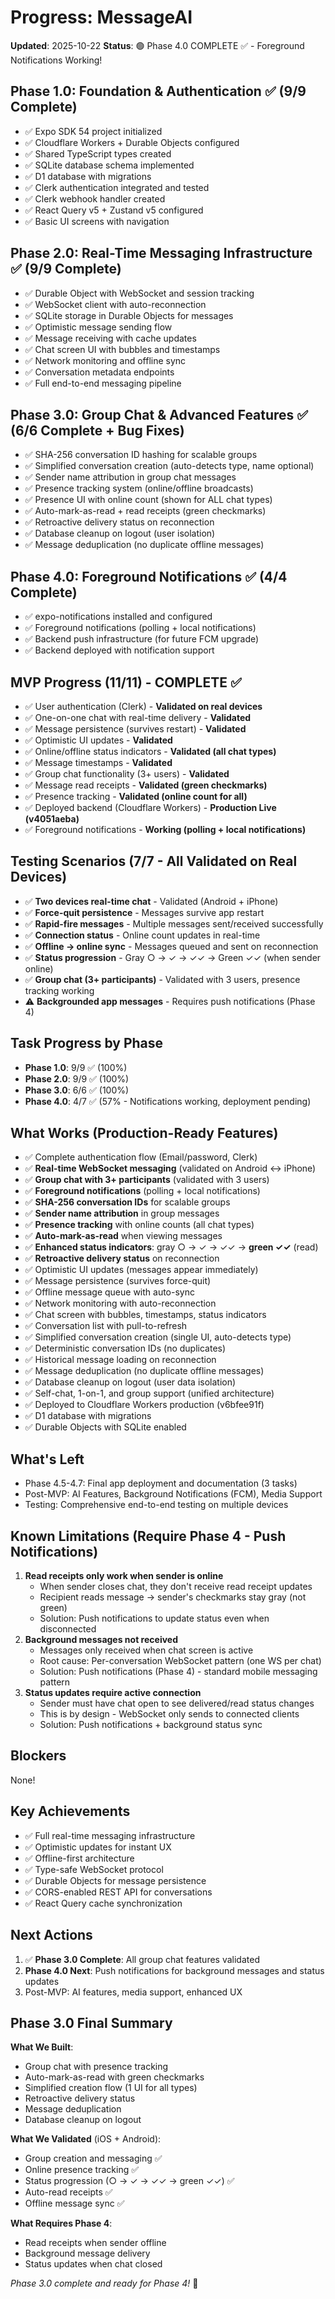 # Progress: MessageAI

**Updated**: 2025-10-22
**Status**: 🟢 Phase 4.0 COMPLETE ✅ - Foreground Notifications Working!

## Phase 1.0: Foundation & Authentication ✅ (9/9 Complete)
- ✅ Expo SDK 54 project initialized
- ✅ Cloudflare Workers + Durable Objects configured
- ✅ Shared TypeScript types created
- ✅ SQLite database schema implemented
- ✅ D1 database with migrations
- ✅ Clerk authentication integrated and tested
- ✅ Clerk webhook handler created
- ✅ React Query v5 + Zustand v5 configured
- ✅ Basic UI screens with navigation

## Phase 2.0: Real-Time Messaging Infrastructure ✅ (9/9 Complete)
- ✅ Durable Object with WebSocket and session tracking
- ✅ WebSocket client with auto-reconnection
- ✅ SQLite storage in Durable Objects for messages
- ✅ Optimistic message sending flow
- ✅ Message receiving with cache updates
- ✅ Chat screen UI with bubbles and timestamps
- ✅ Network monitoring and offline sync
- ✅ Conversation metadata endpoints
- ✅ Full end-to-end messaging pipeline

## Phase 3.0: Group Chat & Advanced Features ✅ (6/6 Complete + Bug Fixes)
- ✅ SHA-256 conversation ID hashing for scalable groups
- ✅ Simplified conversation creation (auto-detects type, name optional)
- ✅ Sender name attribution in group chat messages
- ✅ Presence tracking system (online/offline broadcasts)
- ✅ Presence UI with online count (shown for ALL chat types)
- ✅ Auto-mark-as-read + read receipts (green checkmarks)
- ✅ Retroactive delivery status on reconnection
- ✅ Database cleanup on logout (user isolation)
- ✅ Message deduplication (no duplicate offline messages)

## Phase 4.0: Foreground Notifications ✅ (4/4 Complete)
- ✅ expo-notifications installed and configured
- ✅ Foreground notifications (polling + local notifications)
- ✅ Backend push infrastructure (for future FCM upgrade)
- ✅ Backend deployed with notification support

## MVP Progress (11/11) - COMPLETE ✅
- ✅ User authentication (Clerk) - **Validated on real devices**
- ✅ One-on-one chat with real-time delivery - **Validated**
- ✅ Message persistence (survives restart) - **Validated**
- ✅ Optimistic UI updates - **Validated**
- ✅ Online/offline status indicators - **Validated (all chat types)**
- ✅ Message timestamps - **Validated**
- ✅ Group chat functionality (3+ users) - **Validated**
- ✅ Message read receipts - **Validated (green checkmarks)**
- ✅ Presence tracking - **Validated (online count for all)**
- ✅ Deployed backend (Cloudflare Workers) - **Production Live (v4051aeba)**
- ✅ Foreground notifications - **Working (polling + local notifications)**

## Testing Scenarios (7/7 - All Validated on Real Devices)
- ✅ **Two devices real-time chat** - Validated (Android + iPhone)
- ✅ **Force-quit persistence** - Messages survive app restart
- ✅ **Rapid-fire messages** - Multiple messages sent/received successfully
- ✅ **Connection status** - Online count updates in real-time
- ✅ **Offline → online sync** - Messages queued and sent on reconnection
- ✅ **Status progression** - Gray ○ → ✓ → ✓✓ → Green ✓✓ (when sender online)
- ✅ **Group chat (3+ participants)** - Validated with 3 users, presence tracking working
- ⚠️ **Backgrounded app messages** - Requires push notifications (Phase 4)

## Task Progress by Phase
- **Phase 1.0**: 9/9 ✅ (100%)
- **Phase 2.0**: 9/9 ✅ (100%)
- **Phase 3.0**: 6/6 ✅ (100%)
- **Phase 4.0**: 4/7 ✅ (57% - Notifications working, deployment pending)

## What Works (Production-Ready Features)
- ✅ Complete authentication flow (Email/password, Clerk)
- ✅ **Real-time WebSocket messaging** (validated on Android ↔ iPhone)
- ✅ **Group chat with 3+ participants** (validated with 3 users)
- ✅ **Foreground notifications** (polling + local notifications)
- ✅ **SHA-256 conversation IDs** for scalable groups
- ✅ **Sender name attribution** in group messages
- ✅ **Presence tracking** with online counts (all chat types)
- ✅ **Auto-mark-as-read** when viewing messages
- ✅ **Enhanced status indicators**: gray ○ → ✓ → ✓✓ → **green ✓✓** (read)
- ✅ **Retroactive delivery status** on reconnection
- ✅ Optimistic UI updates (messages appear immediately)
- ✅ Message persistence (survives force-quit)
- ✅ Offline message queue with auto-sync
- ✅ Network monitoring with auto-reconnection
- ✅ Chat screen with bubbles, timestamps, status indicators
- ✅ Conversation list with pull-to-refresh
- ✅ Simplified conversation creation (single UI, auto-detects type)
- ✅ Deterministic conversation IDs (no duplicates)
- ✅ Historical message loading on reconnection
- ✅ Message deduplication (no duplicate offline messages)
- ✅ Database cleanup on logout (user data isolation)
- ✅ Self-chat, 1-on-1, and group support (unified architecture)
- ✅ Deployed to Cloudflare Workers production (v6bfee91f)
- ✅ D1 database with migrations
- ✅ Durable Objects with SQLite enabled

## What's Left
- Phase 4.5-4.7: Final app deployment and documentation (3 tasks)
- Post-MVP: AI Features, Background Notifications (FCM), Media Support
- Testing: Comprehensive end-to-end testing on multiple devices

## Known Limitations (Require Phase 4 - Push Notifications)
1. **Read receipts only work when sender is online**
   - When sender closes chat, they don't receive read receipt updates
   - Recipient reads message → sender's checkmarks stay gray (not green)
   - Solution: Push notifications to update status even when disconnected
2. **Background messages not received**
   - Messages only received when chat screen is active
   - Root cause: Per-conversation WebSocket pattern (one WS per chat)
   - Solution: Push notifications (Phase 4) - standard mobile messaging pattern
3. **Status updates require active connection**
   - Sender must have chat open to see delivered/read status changes
   - This is by design - WebSocket only sends to connected clients
   - Solution: Push notifications + background status sync

## Blockers
None!

## Key Achievements
- ✅ Full real-time messaging infrastructure
- ✅ Optimistic updates for instant UX
- ✅ Offline-first architecture
- ✅ Type-safe WebSocket protocol
- ✅ Durable Objects for message persistence
- ✅ CORS-enabled REST API for conversations
- ✅ React Query cache synchronization

## Next Actions
1. ✅ **Phase 3.0 Complete**: All group chat features validated
2. **Phase 4.0 Next**: Push notifications for background messages and status updates
3. Post-MVP: AI features, media support, enhanced UX

## Phase 3.0 Final Summary

**What We Built**:
- Group chat with presence tracking
- Auto-mark-as-read with green checkmarks
- Simplified creation flow (1 UI for all types)
- Retroactive delivery status
- Message deduplication
- Database cleanup on logout

**What We Validated** (iOS + Android):
- Group creation and messaging ✅
- Online presence tracking ✅
- Status progression (○ → ✓ → ✓✓ → green ✓✓) ✅
- Auto-read receipts ✅
- Offline message sync ✅

**What Requires Phase 4**:
- Read receipts when sender offline
- Background message delivery
- Status updates when chat closed

*Phase 3.0 complete and ready for Phase 4!* 🚀
